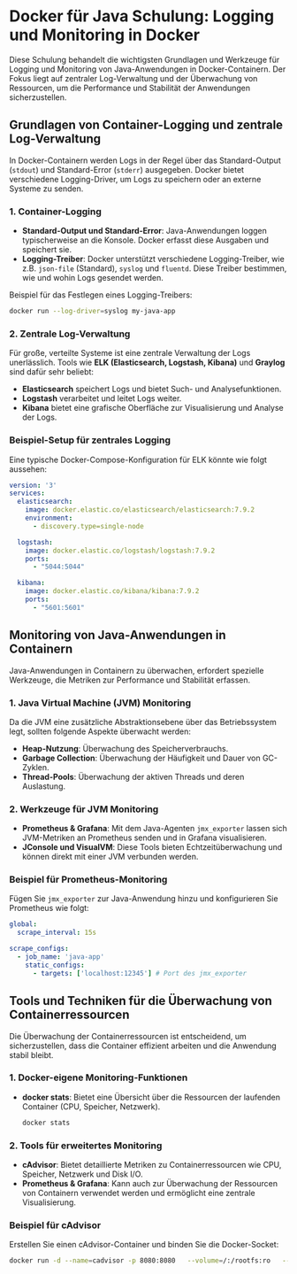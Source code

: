
# Docker für Java Schulung: Logging und Monitoring in Docker

Diese Schulung behandelt die wichtigsten Grundlagen und Werkzeuge für Logging und Monitoring von Java-Anwendungen in Docker-Containern. Der Fokus liegt auf zentraler Log-Verwaltung und der Überwachung von Ressourcen, um die Performance und Stabilität der Anwendungen sicherzustellen.

## Grundlagen von Container-Logging und zentrale Log-Verwaltung

In Docker-Containern werden Logs in der Regel über das Standard-Output (`stdout`) und Standard-Error (`stderr`) ausgegeben. Docker bietet verschiedene Logging-Driver, um Logs zu speichern oder an externe Systeme zu senden.

### 1. Container-Logging
- **Standard-Output und Standard-Error**: Java-Anwendungen loggen typischerweise an die Konsole. Docker erfasst diese Ausgaben und speichert sie.
- **Logging-Treiber**: Docker unterstützt verschiedene Logging-Treiber, wie z.B. `json-file` (Standard), `syslog` und `fluentd`. Diese Treiber bestimmen, wie und wohin Logs gesendet werden.

Beispiel für das Festlegen eines Logging-Treibers:
```bash
docker run --log-driver=syslog my-java-app
```

### 2. Zentrale Log-Verwaltung
Für große, verteilte Systeme ist eine zentrale Verwaltung der Logs unerlässlich. Tools wie **ELK (Elasticsearch, Logstash, Kibana)** und **Graylog** sind dafür sehr beliebt:
- **Elasticsearch** speichert Logs und bietet Such- und Analysefunktionen.
- **Logstash** verarbeitet und leitet Logs weiter.
- **Kibana** bietet eine grafische Oberfläche zur Visualisierung und Analyse der Logs.

### Beispiel-Setup für zentrales Logging
Eine typische Docker-Compose-Konfiguration für ELK könnte wie folgt aussehen:
```yaml
version: '3'
services:
  elasticsearch:
    image: docker.elastic.co/elasticsearch/elasticsearch:7.9.2
    environment:
      - discovery.type=single-node

  logstash:
    image: docker.elastic.co/logstash/logstash:7.9.2
    ports:
      - "5044:5044"

  kibana:
    image: docker.elastic.co/kibana/kibana:7.9.2
    ports:
      - "5601:5601"
```

## Monitoring von Java-Anwendungen in Containern

Java-Anwendungen in Containern zu überwachen, erfordert spezielle Werkzeuge, die Metriken zur Performance und Stabilität erfassen.

### 1. Java Virtual Machine (JVM) Monitoring
Da die JVM eine zusätzliche Abstraktionsebene über das Betriebssystem legt, sollten folgende Aspekte überwacht werden:
- **Heap-Nutzung**: Überwachung des Speicherverbrauchs.
- **Garbage Collection**: Überwachung der Häufigkeit und Dauer von GC-Zyklen.
- **Thread-Pools**: Überwachung der aktiven Threads und deren Auslastung.

### 2. Werkzeuge für JVM Monitoring
- **Prometheus & Grafana**: Mit dem Java-Agenten `jmx_exporter` lassen sich JVM-Metriken an Prometheus senden und in Grafana visualisieren.
- **JConsole und VisualVM**: Diese Tools bieten Echtzeitüberwachung und können direkt mit einer JVM verbunden werden.

### Beispiel für Prometheus-Monitoring
Fügen Sie `jmx_exporter` zur Java-Anwendung hinzu und konfigurieren Sie Prometheus wie folgt:
```yaml
global:
  scrape_interval: 15s

scrape_configs:
  - job_name: 'java-app'
    static_configs:
      - targets: ['localhost:12345'] # Port des jmx_exporter
```

## Tools und Techniken für die Überwachung von Containerressourcen

Die Überwachung der Containerressourcen ist entscheidend, um sicherzustellen, dass die Container effizient arbeiten und die Anwendung stabil bleibt.

### 1. Docker-eigene Monitoring-Funktionen
- **docker stats**: Bietet eine Übersicht über die Ressourcen der laufenden Container (CPU, Speicher, Netzwerk).
  ```bash
  docker stats
  ```

### 2. Tools für erweitertes Monitoring
- **cAdvisor**: Bietet detaillierte Metriken zu Containerressourcen wie CPU, Speicher, Netzwerk und Disk I/O.
- **Prometheus & Grafana**: Kann auch zur Überwachung der Ressourcen von Containern verwendet werden und ermöglicht eine zentrale Visualisierung.

### Beispiel für cAdvisor
Erstellen Sie einen cAdvisor-Container und binden Sie die Docker-Socket:
```bash
docker run -d --name=cadvisor -p 8080:8080   --volume=/:/rootfs:ro   --volume=/var/run/docker.sock:/var/run/docker.sock:ro   google/cadvisor:latest
```